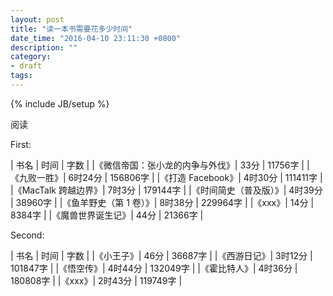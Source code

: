 ```yaml
---
layout: post
title: "读一本书需要花多少时间"
date_time: "2016-04-10 23:11:30 +0800"
description: ""
category:
- draft
tags:
---
```

{% include JB/setup %}

阅读

First:

| 书名 | 时间 | 字数 |
|《微信帝国：张小龙的内争与外伐》| 33分 | 11756字 |
|《九败一胜》| 6时24分 | 156806字 |
|《打造 Facebook》| 4时30分 | 111411字 |
|《MacTalk 跨越边界》| 7时3分 | 179144字 |
|《时间简史（普及版）》| 4时39分 | 38960字 |
|《鱼羊野史（第 1 卷）》| 8时38分 | 229964字 |
|《xxx》| 14分 | 8384字 |
|《魔兽世界诞生记》| 44分 | 21366字 |

Second:

| 书名 | 时间 | 字数 |
|《小王子》| 46分 | 36687字 |
|《西游日记》| 3时12分 | 101847字 |
|《悟空传》| 4时44分 | 132049字 |
|《霍比特人》| 4时36分 | 180808字 |
|《xxx》| 2时43分 | 119749字 |
